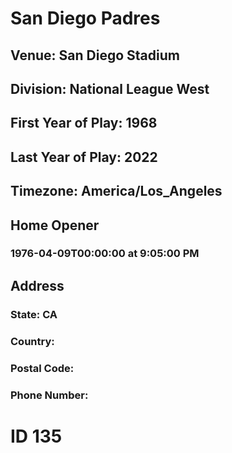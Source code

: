 # San Diego Padres
## Venue: San Diego Stadium
## Division: National League West
## First Year of Play: 1968
## Last Year of Play: 2022
## Timezone: America/Los_Angeles
## Home Opener
### 1976-04-09T00:00:00 at 9:05:00 PM
## Address
### 
### State: CA
### Country: 
### Postal Code: 
### Phone Number: 
# ID 135